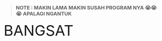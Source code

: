 
> ### NOTE : MAKIN LAMA MAKIN SUSAH PROGRAM NYA 😭😭😭 APALAGI NGANTUK
<font size="3000000">BANGSAT</font>
